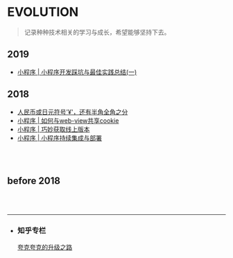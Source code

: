 # EVOLUTION
> 记录种种技术相关的学习与成长，希望能够坚持下去。

## 2019

- [小程序 | 小程序开发踩坑与最佳实践总结(一)](https://github.com/huangzilong/evolution/issues/5)

## 2018

- [人民币或日元符号'¥'，还有半角全角之分](https://github.com/huangzilong/evolution/issues/4)
- [小程序 | 如何与web-view共享cookie](https://github.com/huangzilong/evolution/issues/3)
- [小程序 | 巧妙获取线上版本](https://github.com/huangzilong/evolution/issues/2)
- [小程序 | 小程序持续集成与部署](https://github.com/huangzilong/evolution/issues/1)

<br>
<br>


## before 2018

<br>
<br>

---

- ###  知乎专栏
   [夸克夸克的升级之路](https://zhuanlan.zhihu.com/quarkquark)
